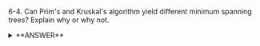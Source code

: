 ﻿6-4. Can Prim's and Kruskal's algorithm yield different minimum spanning trees? Explain why or why not.


<details>
  <summary>**ANSWER**</summary>
  <p>
  
  Yes.

Because Kruskal's uses a priority queue while Prim's starts at an arbitrary point and gets the minimum. So say there are 2 edges with the same weight to a vertex, whichever Kruskal's chooses first in its sorting of the priority queue and whichever Prim's vertex's neighbor is will be the deciding factor.  
  
</p>
</details>

